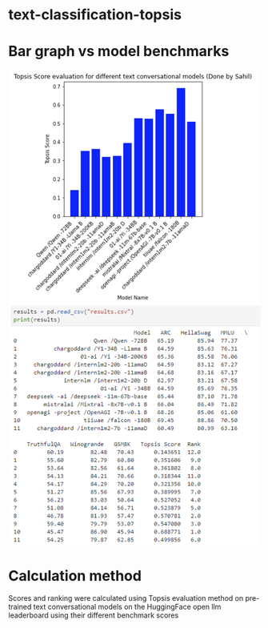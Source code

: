 # text-classification-topsis

# Bar graph vs model benchmarks
![Screenshot1](image_2024-01-28_214244883.png)
![Screenshot2](image_2024-01-28_215316812.png)
# Calculation method
Scores and ranking were calculated using Topsis evaluation method on pre-trained text conversational models on the HuggingFace open llm leaderboard using their different benchmark scores
